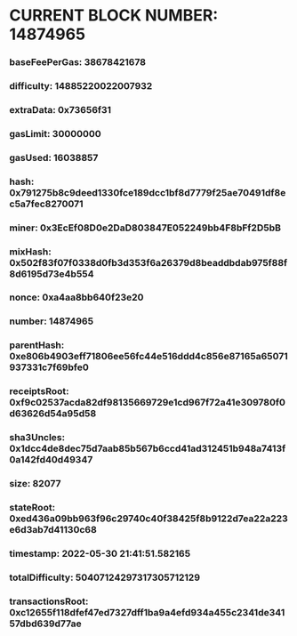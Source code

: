 # CURRENT BLOCK NUMBER: 14874965

### baseFeePerGas: 38678421678
### difficulty: 14885220022007932
### extraData: 0x73656f31
### gasLimit: 30000000
### gasUsed: 16038857
### hash: 0x791275b8c9deed1330fce189dcc1bf8d7779f25ae70491df8ec5a7fec8270071
### miner: 0x3EcEf08D0e2DaD803847E052249bb4F8bFf2D5bB
### mixHash: 0x502f83f07f0338d0fb3d353f6a26379d8beaddbdab975f88f8d6195d73e4b554
### nonce: 0xa4aa8bb640f23e20
### number: 14874965
### parentHash: 0xe806b4903eff71806ee56fc44e516ddd4c856e87165a65071937331c7f69bfe0
### receiptsRoot: 0xf9c02537acda82df98135669729e1cd967f72a41e309780f0d63626d54a95d58
### sha3Uncles: 0x1dcc4de8dec75d7aab85b567b6ccd41ad312451b948a7413f0a142fd40d49347
### size: 82077
### stateRoot: 0xed436a09bb963f96c29740c40f38425f8b9122d7ea22a223e6d3ab7d41130c68
### timestamp: 2022-05-30 21:41:51.582165
### totalDifficulty: 50407124297317305712129
### transactionsRoot: 0xc12655f118dfef47ed7327dff1ba9a4efd934a455c2341de34157dbd639d77ae
